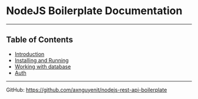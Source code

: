 # NodeJS Boilerplate Documentation

---

## Table of Contents

- [Introduction](introduction.md)
- [Installing and Running](installing-and-running.md)
- [Working with database](database.md)
- [Auth](auth.md)

---

GitHub: https://github.com/axnguyenit/nodejs-rest-api-boilerplate
